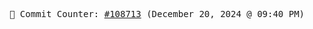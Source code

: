 <p align="center">
    <samp>
        📮 Commit Counter: <a href="https://github.com/Javascript-void0/Javascript-void0/commits/main">#108713</a> (December 20, 2024 @ 09:40 PM)
    </samp>
</p>